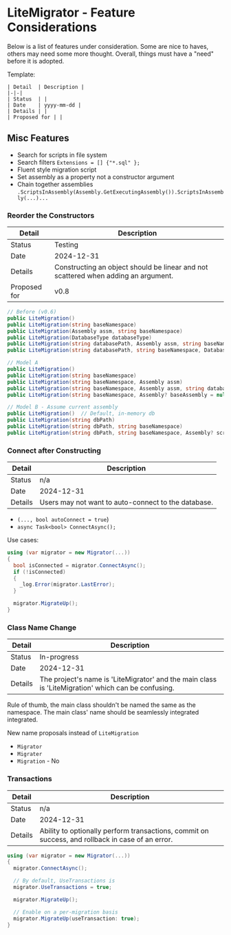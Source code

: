 # LiteMigrator - Feature Considerations

Below is a list of features under consideration. Some are nice to haves, others may need some more thought. Overall, things must have a "need" before it is adopted.

Template:

```
| Detail  | Description |
|-|-|
| Status  | |
| Date    | yyyy-mm-dd |
| Details | |
| Proposed for | |
```

## Misc Features

* Search for scripts in file system
* Search filters `Extensions = [] {"*.sql" };`
* Fluent style migration script
* Set assembly as a property not a constructor argument
* Chain together assemblies `.ScriptsInAssembly(Assembly.GetExecutingAssembly()).ScriptsInAssembly(...)...`

### Reorder the Constructors

| Detail  | Description |
|-|-|
| Status  | Testing |
| Date    | 2024-12-31 |
| Details | Constructing an object should be linear and not scattered when adding an argument. |
| Proposed for | v0.8

```cs
// Before (v0.6)
public LiteMigration()
public LiteMigration(string baseNamespace)
public LiteMigration(Assembly assm, string baseNamespace)
public LiteMigration(DatabaseType databaseType)
public LiteMigration(string databasePath, Assembly assm, string baseNamespace)
public LiteMigration(string databasePath, string baseNamespace, DatabaseType databaseType, string baseAssembly = "")

// Model A
public LiteMigration()
public LiteMigration(string baseNamespace)
public LiteMigration(string baseNamespace, Assembly assm)
public LiteMigration(string baseNamespace, Assembly assm, string databasePath)
public LiteMigration(string baseNamespace, Assembly? baseAssembly = null, string databasePath)

// Model B - Assume current assembly
public LiteMigration()  // Default, in-memory db
public LiteMigration(string dbPath)
public LiteMigration(string dbPath, string baseNamespace)
public LiteMigration(string dbPath, string baseNamespace, Assembly? scriptAssembly)
```

### Connect after Constructing

| Detail  | Description |
|-|-|
| Status  | n/a |
| Date    | 2024-12-31 |
| Details | Users may not want to auto-connect to the database. |

* `(..., bool autoConnect = true`)
* `async Task<bool> ConnectAsync();`

Use cases:

```cs
using (var migrator = new Migrator(...))
{
  bool isConnected = migrator.ConnectAsync();
  if (!isConnected)
  {
    _log.Error(migrator.LastError);
  }

  migrator.MigrateUp();
}
```

### Class Name Change

| Detail  | Description |
|-|-|
| Status  | In-progress |
| Date    | 2024-12-31 |
| Details | The project's name is 'LiteMigrator' and the main class is 'LiteMigration' which can be confusing. |

Rule of thumb, the main class shouldn't be named the same as the namespace. The main class' name should be seamlessly integrated integrated.

New name proposals instead of `LiteMigration`

* `Migrator`
* `Migrater`
* `Migration` - No

### Transactions

| Detail  | Description |
|-|-|
| Status  | n/a |
| Date    | 2024-12-31 |
| Details | Ability to optionally perform transactions, commit on success, and rollback in case of an error. |

```cs
using (var migrator = new Migrator(...))
{
  migrator.ConnectAsync();

  // By default, UseTransactions is
  migrator.UseTransactions = true;

  migrator.MigrateUp();

  // Enable on a per-migration basis
  migrator.MigrateUp(useTransaction: true);
}
```
